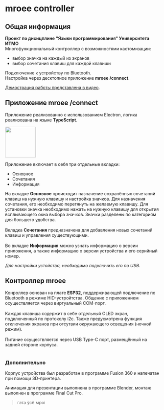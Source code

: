 # mroee controller
## Общая информация
**Проект по дисицплине "Языки программирования" Университета ИТМО**<br>
Многофункциональный контроллер с возможностями кастомизации:
- выбор значка на каждый из экранов
- выбор сочетания клавиш для каждой клавиши

Подключение к устройству по Bluetooth.<br>
Настройка через десктопное приложение **mroee /connect**.

[Демострация работы представлена в видео](https://youtu.be/WRYgjAsLino).

## Приложение mroee /connect
Приложение реализованно с использованием Electron, логика реализована на языке **TypeScript**.<br>

<p align="left">
  <img src="https://github.com/vedzevgn/mroee/assets/115372801/f2194b02-4712-43af-b34b-73a87ec97f7f" width="100" />
</p>

Приложение включает в себя три отдельные вкладки:
- Основное
- Сочетания
- Информация

На вкладке **Основное** происходит назначение сохранённых сочетаний клавиш на нужную клавишу и настройка значков. Для назначения сочетания, его необходимо перетянуть на желаемую клавишу. Для установки значка необходимо нажать на нужную клавишу для открытия всплывающего окна выбора значков. Значки разделены по категориям для большего удобства.<br><br>
Вкладка **Сочетания** предназначена для добавления новых сочетаний клавиш и управления существующими.<br><br>
Во вкладке **Информация** можно узнать информацию о версии приложения, а также информацию о версии устройства и его серийный номер.

_Для настройки устойства, необходимо подключить его по USB._

## Контроллер mroee
Конроллер основан на плате **ESP32**, поддерживающей подлючение по Bluetooth в режиме HID-устройтства. Общение с приложением осуществляется через виртуальный COM-порт.<br><br>
Каждая клавиша содержит в себе отдельный OLED экран, подключенный по протоколу i2c. Также предусмотрена функция отключения экранов при отсутвии окружающего освещения (ночной режим).<br><br>
Питание осуществляется через USB Type-C порт, размещённый на задней стороне корпуса.<br><br>

### Дополнительно
Корпус устройства был разработан в программе Fusion 360 и напечатан при помощи 3D-принтера.

Анимация для презентации выполнена в программе Blender, монтаж выполнен в программе Final Cut Pro.




> гэта ўсё мроі
